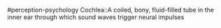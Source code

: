 #perception-psychology 
Cochlea::A coiled, bony, fluid-filled tube in the inner ear through which sound waves trigger neural impulses
<!--SR:!2024-02-05,3,250-->